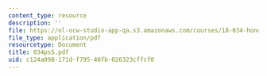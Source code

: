 ```yaml
---
content_type: resource
description: ''
file: https://ol-ocw-studio-app-qa.s3.amazonaws.com/courses/18-034-honors-differential-equations-spring-2004/c124a098171df79546fb026323cffcf0_034ps5.pdf
file_type: application/pdf
resourcetype: Document
title: 034ps5.pdf
uid: c124a098-171d-f795-46fb-026323cffcf0
---
```

